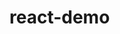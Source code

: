 <!--
 * @Author: TerryMin
 * @Date: 2020-12-14 17:25:10
 * @LastEditors: TerryMin
 * @LastEditTime: 2021-12-11 15:28:41
 * @Description: file not
-->
# react-demo

